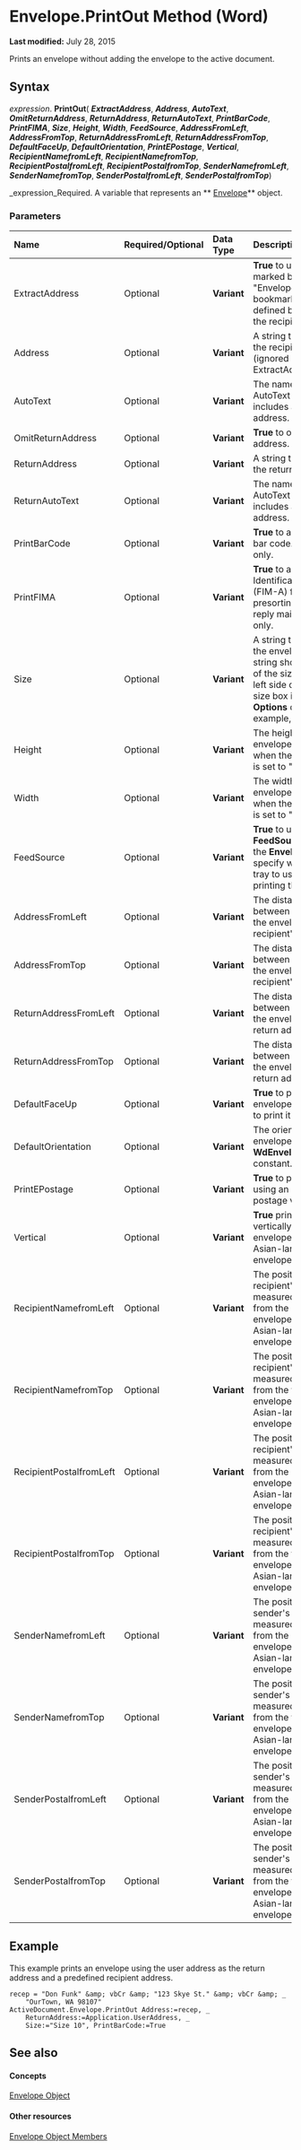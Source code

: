 
# Envelope.PrintOut Method (Word)

 **Last modified:** July 28, 2015

Prints an envelope without adding the envelope to the active document.

## Syntax

 _expression_. **PrintOut**( **_ExtractAddress_**,  **_Address_**,  **_AutoText_**,  **_OmitReturnAddress_**,  **_ReturnAddress_**,  **_ReturnAutoText_**,  **_PrintBarCode_**,  **_PrintFIMA_**,  **_Size_**,  **_Height_**,  **_Width_**,  **_FeedSource_**,  **_AddressFromLeft_**,  **_AddressFromTop_**,  **_ReturnAddressFromLeft_**,  **_ReturnAddressFromTop_**,  **_DefaultFaceUp_**,  **_DefaultOrientation_**,  **_PrintEPostage_**,  **_Vertical_**,  **_RecipientNamefromLeft_**,  **_RecipientNamefromTop_**,  **_RecipientPostalfromLeft_**,  **_RecipientPostalfromTop_**,  **_SenderNamefromLeft_**,  **_SenderNamefromTop_**,  **_SenderPostalfromLeft_**,  **_SenderPostalfromTop_**)

 _expression_Required. A variable that represents an  ** [Envelope](03664453-f7fb-f76a-ea60-37e72b53e17c.md)** object.


### Parameters



|**Name**|**Required/Optional**|**Data Type**|**Description**|
|:-----|:-----|:-----|:-----|
|ExtractAddress|Optional| **Variant**| **True** to use the text marked by the "EnvelopeAddress" bookmark (a user-defined bookmark) as the recipient's address.|
|Address|Optional| **Variant**|A string that specifies the recipient's address (ignored if ExtractAddress is  **True**).|
|AutoText|Optional| **Variant**|The name of the AutoText entry that includes a recipient's address.|
|OmitReturnAddress|Optional| **Variant**| **True** to omit the return address.|
|ReturnAddress|Optional| **Variant**|A string that specifies the return address.|
|ReturnAutoText|Optional| **Variant**|The name of the AutoText entry that includes a return address.|
|PrintBarCode|Optional| **Variant**| **True** to add a POSTNET bar code. For U.S. mail only.|
|PrintFIMA|Optional| **Variant**| **True** to add a Facing Identification Mark (FIM-A) for use in presorting courtesy reply mail. For U.S. mail only.|
|Size|Optional| **Variant**|A string that specifies the envelope size. The string should match one of the sizes listed on the left side of the Envelope size box in the  **Envelope Options** dialog box (for example, "Size 10").|
|Height|Optional| **Variant**|The height of the envelope (in points) when the Size argument is set to "Custom size".|
|Width|Optional| **Variant**|The width of the envelope (in points) when the Size argument is set to "Custom size".|
|FeedSource|Optional| **Variant**| **True** to use the **FeedSource** property of the **Envelope** object to specify which paper tray to use when printing the envelope.|
|AddressFromLeft|Optional| **Variant**|The distance (in points) between the left edge of the envelope and the recipient's address.|
|AddressFromTop|Optional| **Variant**|The distance (in points) between the top edge of the envelope and the recipient's address.|
|ReturnAddressFromLeft|Optional| **Variant**|The distance (in points) between the left edge of the envelope and the return address.|
|ReturnAddressFromTop|Optional| **Variant**|The distance (in points) between the top edge of the envelope and the return address.|
|DefaultFaceUp|Optional| **Variant**| **True** to print the envelope face up; **False** to print it face down.|
|DefaultOrientation|Optional| **Variant**|The orientation of the envelope. Can be any  **WdEnvelopeOrientation** constant.|
|PrintEPostage|Optional| **Variant**| **True** to print postage using an Internet e-postage vendor.|
|Vertical|Optional| **Variant**| **True** prints text vertically on the envelope. Used for Asian-language envelopes.|
|RecipientNamefromLeft|Optional| **Variant**|The position of the recipient's name, measured in points, from the left edge of the envelope. Used for Asian-language envelopes.|
|RecipientNamefromTop|Optional| **Variant**|The position of the recipient's name, measured in points, from the top edge of the envelope. Used for Asian-language envelopes.|
|RecipientPostalfromLeft|Optional| **Variant**|The position of the recipient's postal code, measured in points, from the left edge of the envelope. Used for Asian-language envelopes.|
|RecipientPostalfromTop|Optional| **Variant**|The position of the recipient's postal code, measured in points, from the top edge of the envelope. Used for Asian-language envelopes.|
|SenderNamefromLeft|Optional| **Variant**|The position of the sender's name, measured in points, from the left edge of the envelope. Used for Asian-language envelopes.|
|SenderNamefromTop|Optional| **Variant**|The position of the sender's name, measured in points, from the top edge of the envelope. Used for Asian-language envelopes.|
|SenderPostalfromLeft|Optional| **Variant**|The position of the sender's postal code, measured in points, from the left edge of the envelope. Used for Asian-language envelopes.|
|SenderPostalfromTop|Optional| **Variant**|The position of the sender's postal code, measured in points, from the top edge of the envelope. Used for Asian-language envelopes.|

## Example

This example prints an envelope using the user address as the return address and a predefined recipient address.


```
recep = "Don Funk" &amp; vbCr &amp; "123 Skye St." &amp; vbCr &amp; _ 
    "OurTown, WA 98107" 
ActiveDocument.Envelope.PrintOut Address:=recep, _ 
    ReturnAddress:=Application.UserAddress, _ 
    Size:="Size 10", PrintBarCode:=True
```


## See also


#### Concepts


 [Envelope Object](03664453-f7fb-f76a-ea60-37e72b53e17c.md)
#### Other resources


 [Envelope Object Members](1cbf8c1f-7c86-a5e2-a80c-4feeed3785b9.md)
